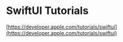 # SwiftUI Tutorials

[https://developer.apple.com/tutorials/swiftui](https://developer.apple.com/tutorials/swiftui)
